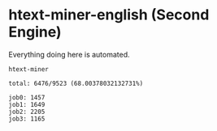 # htext-miner-english (Second Engine)

Everything doing here is automated.

```
htext-miner

total: 6476/9523 (68.00378032132731%)

job0: 1457
job1: 1649
job2: 2205
job3: 1165
```